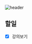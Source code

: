 ![header](https://capsule-render.vercel.app/api?type=waving&color=auto&height=300&section=header&text=리액트연습!!!&fontSize=90&animation=fadeIn&fontAlignY=38&descAlignY=51&descAlign=62)

## 할일

- [x] 강의보기

